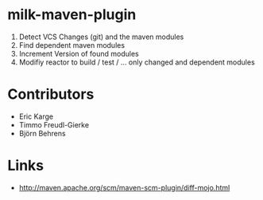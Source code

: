 milk-maven-plugin
=================

1. Detect VCS Changes (git) and the maven modules
2. Find dependent maven modules
3. Increment Version of found modules
4. Modifiy reactor to build / test / ... only changed and dependent modules

Contributors
=============

- Eric Karge
- Timmo Freudl-Gierke
- Björn Behrens

Links
========

- http://maven.apache.org/scm/maven-scm-plugin/diff-mojo.html